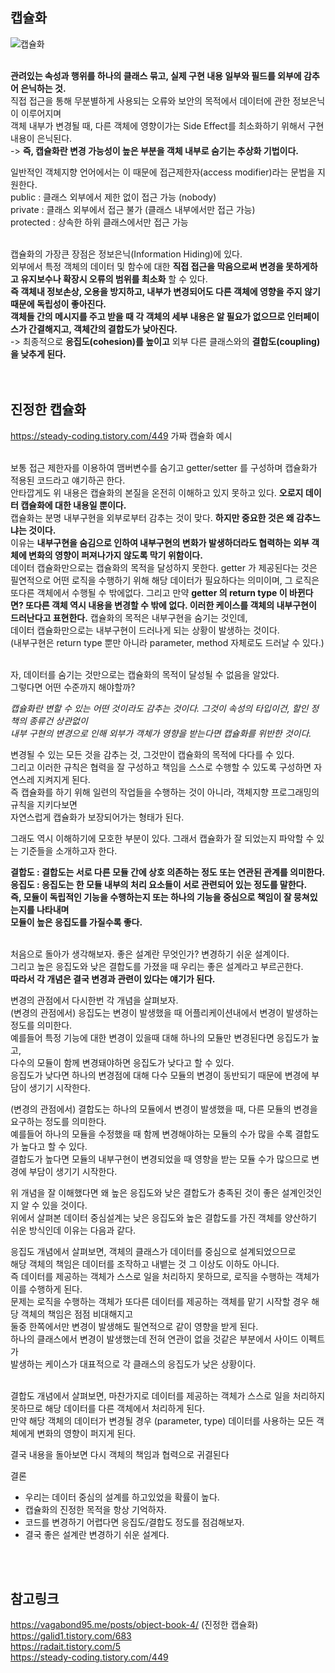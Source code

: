 ## 캡슐화

![캡슐화](https://user-images.githubusercontent.com/43705434/129010206-820c43e3-bc3b-43c5-839d-febe488ed75a.jpeg)<br>
<br>

**관려있는 속성과 행위를 하나의 클래스 묶고, 실제 구현 내용 일부와 필드를 외부에 감추어 은닉하는 것.**<br>
직접 접근을 통해 무분별하게 사용되는 오류와 보안의 목적에서 데이터에 관한 정보은닉이 이루어지며<br>
객체 내부가 변경될 때, 다른 객체에 영향이가는 Side Effect를 최소화하기 위해서 구현 내용이 은닉된다.<br>
-> **즉, 캡슐화란 변경 가능성이 높은 부분을 객체 내부로 숨기는 추상화 기법이다.**<br>

일반적인 객체지향 언어에서는 이 때문에 접근제한자(access modifier)라는 문법을 지원한다.<br>
public : 클래스 외부에서 제한 없이 접근 가능 (nobody)<br>
private : 클래스 외부에서 접근 불가 (클래스 내부에서만 접근 가능)<br>
protected : 상속한 하위 클래스에서만 접근 가능<br>
<br>

캡슐화의 가장큰 장점은 정보은닉(Information Hiding)에 있다.<br>
외부에서 특정 객체의 데이터 및 함수에 대한 **직접 접근을 막음으로써 변경을 못하게하고 유지보수나 확장시 오류의 범위를 최소화** 할 수 있다.<br>
**즉 객체내 정보손상, 오용을 방지하고, 내부가 변경되어도 다른 객체에 영향을 주지 않기 때문에 독립성이 좋아진다.**<br>
**객체들 간의 메시지를 주고 받을 때 각 객체의 세부 내용은 알 필요가 없으므로 인터페이스가 간결해지고, 객체간의 결합도가 낮아진다.**<br>
-> 최종적으로 **응집도(cohesion)를 높이고** 외부 다른 클래스와의 **결합도(coupling)을 낮추게 된다.**<br>
<br>
<br>

## 진정한 캡슐화
https://steady-coding.tistory.com/449 가짜 캡슐화 예시 <br>
<br>

보통 접근 제한자를 이용하여 맴버변수를 숨기고 getter/setter 를 구성하며 캡슐화가 적용된 코드라고 얘기하곤 한다.<br>
안타깝게도 위 내용은 캡슐화의 본질을 온전히 이해하고 있지 못하고 있다. **오로지 데이터 캡슐화에 대한 내용일 뿐이다.**<br>
캡슐화는 분명 내부구현을 외부로부터 감추는 것이 맞다. **하지만 중요한 것은 왜 감추느냐는 것이다.**<br>
이유는 **내부구현을 숨김으로 인하여 내부구현의 변화가 발생하더라도 협력하는 외부 객체에 변화의 영향이 퍼져나가지 않도록 막기 위함이다.**<br>
데이터 캡슐화만으로는 캡슐화의 목적을 달성하지 못한다. getter 가 제공된다는 것은 필연적으로 어떤 로직을 수행하기 위해 해당 데이터가 필요하다는 의미이며,
그 로직은 또다른 객체에서 수행될 수 밖에없다. 그리고 만약 **getter 의 return type 이 바뀐다면? 또다른 객체 역시 내용을 변경할 수 밖에 없다.
이러한 케이스를 객체의 내부구현이 드러난다고 표현한다.** 캡슐화의 목적은 내부구현을 숨기는 것인데,<br>
데이터 캡슐화만으로는 내부구현이 드러나게 되는 상황이 발생하는 것이다.<br>
(내부구현은 return type 뿐만 아니라 parameter, method 자체로도 드러날 수 있다.)<br>
<br>

자, 데이터를 숨기는 것만으로는 캡슐화의 목적이 달성될 수 없음을 알았다.<br>
그렇다면 어떤 수준까지 해야할까?<br>

*캡슐화란 변할 수 있는 어떤 것이라도 감추는 것이다. 그것이 속성의 타입이건, 할인 정책의 종류건 상관없이<br>
내부 구현의 변경으로 인해 외부가 객체가 영향을 받는다면 캡슐화를 위반한 것이다.*<br>

변경될 수 있는 모든 것을 감추는 것, 그것만이 캡슐화의 목적에 다다를 수 있다.<br>
그리고 이러한 규칙은 협력을 잘 구성하고 책임을 스스로 수행할 수 있도록 구성하면 자연스레 지켜지게 된다.<br>
즉 캡슐화를 하기 위해 일련의 작업들을 수행하는 것이 아니라, 객체지향 프로그래밍의 규칙을 지키다보면<br>
자연스럽게 캡슐화가 보장되어가는 형태가 된다.<br>

그래도 역시 이해하기에 모호한 부분이 있다. 그래서 캡슐화가 잘 되었는지 파악할 수 있는 기준들을 소개하고자 한다.<br>

**결합도 : 결합도는 서로 다른 모듈 간에 상호 의존하는 정도 또는 연관된 관계를 의미한다.**<br>
**응집도 : 응집도는 한 모듈 내부의 처리 요소들이 서로 관련되어 있는 정도를 말한다.<br>
즉, 모듈이 독립적인 기능을 수행하는지 또는 하나의 기능을 중심으로 책임이 잘 뭉쳐있는지를 나타내며<br>
모듈이 높은 응집도를 가질수록 좋다.**<br>
<br>

처음으로 돌아가 생각해보자. 좋은 설계란 무엇인가? 변경하기 쉬운 설계이다.<br>
그리고 높은 응집도와 낮은 결합도를 가졌을 때 우리는 좋은 설계라고 부르곤한다.<br>
**따라서 각 개념은 결국 변경과 관련이 있다는 얘기가 된다.**<br>

변경의 관점에서 다시한번 각 개념을 살펴보자.<br>
(변경의 관점에서) 응집도는 변경이 발생했을 때 어플리케이션내에서 변경이 발생하는 정도를 의미한다.<br>
예를들어 특정 기능에 대한 변경이 있을때 대해 하나의 모듈만 변경된다면 응집도가 높고,<br>
다수의 모듈이 함께 변경돼야하면 응집도가 낮다고 할 수 있다.<br>
응집도가 낮다면 하나의 변경점에 대해 다수 모듈의 변경이 동반되기 때문에 변경에 부담이 생기기 시작한다.<br>

(변경의 관점에서) 결합도는 하나의 모듈에서 변경이 발생했을 때, 다른 모듈의 변경을 요구하는 정도를 의미한다.<br>
예를들어 하나의 모듈을 수정했을 때 함께 변경해야하는 모듈의 수가 많을 수록 결합도가 높다고 할 수 있다.<br>
결합도가 높다면 모듈의 내부구현이 변경되었을 때 영향을 받는 모듈 수가 많으므로 변경에 부담이 생기기 시작한다.<br>

위 개념을 잘 이해했다면 왜 높은 응집도와 낮은 결합도가 충족된 것이 좋은 설계인것인지 알 수 있을 것이다.<br>
위에서 살펴본 데이터 중심설계는 낮은 응집도와 높은 결합도를 가진 객체를 양산하기 쉬운 방식인데 이유는 다음과 같다.<br>

응집도 개념에서 살펴보면, 객체의 클래스가 데이터를 중심으로 설계되었으므로<br>
해당 객체의 책임은 데이터를 조작하고 내뱉는 것 그 이상도 이하도 아니다.<br>
즉 데이터를 제공하는 객체가 스스로 일을 처리하지 못하므로, 로직을 수행하는 객체가 이를 수행하게 된다.<br>
문제는 로직을 수행하는 객체가 또다른 데이터를 제공하는 객체를 맡기 시작할 경우 해당 객체의 책임은 점점 비대해지고<br>
둘중 한쪽에서만 변경이 발생해도 필연적으로 같이 영향을 받게 된다.<br>
하나의 클래스에서 변경이 발생했는데 전혀 연관이 없을 것같은 부분에서 사이드 이펙트가<br>
발생하는 케이스가 대표적으로 각 클래스의 응집도가 낮은 상황이다.<br>
<br>

결합도 개념에서 살펴보면, 마찬가지로 데이터를 제공하는 객체가 스스로 일을 처리하지 못하므로 해당 데이터를 다른 객체에서 처리하게 된다.<br>
만약 해당 객체의 데이터가 변경될 경우 (parameter, type) 데이터를 사용하는 모든 객체에게 변화의 영향이 퍼지게 된다.<br>

결국 내용을 돌아보면 다시 객체의 책임과 협력으로 귀결된다<br>

결론<br>
* 우리는 데이터 중심의 설계를 하고있었을 확률이 높다.<br>
* 캡슐화의 진정한 목적을 항상 기억하자.<br>
* 코드를 변경하기 어렵다면 응집도/결합도 정도를 점검해보자.<br>
* 결국 좋은 설계란 변경하기 쉬운 설계다.<br>
<br>
<br>

## 참고링크
https://vagabond95.me/posts/object-book-4/ (진정한 캡슐화)<br>
https://galid1.tistory.com/683 <br>
https://radait.tistory.com/5 <br>
https://steady-coding.tistory.com/449 <br>
